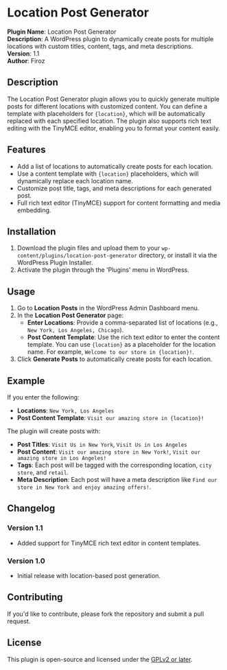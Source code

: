 # Location Post Generator

**Plugin Name**: Location Post Generator  
**Description**: A WordPress plugin to dynamically create posts for multiple locations with custom titles, content, tags, and meta descriptions.  
**Version**: 1.1  
**Author**: Firoz

## Description

The Location Post Generator plugin allows you to quickly generate multiple posts for different locations with customized content. You can define a template with placeholders for `{location}`, which will be automatically replaced with each specified location. The plugin also supports rich text editing with the TinyMCE editor, enabling you to format your content easily.

## Features

- Add a list of locations to automatically create posts for each location.
- Use a content template with `{location}` placeholders, which will dynamically replace each location name.
- Customize post title, tags, and meta descriptions for each generated post.
- Full rich text editor (TinyMCE) support for content formatting and media embedding.

## Installation

1. Download the plugin files and upload them to your `wp-content/plugins/location-post-generator` directory, or install it via the WordPress Plugin Installer.
2. Activate the plugin through the 'Plugins' menu in WordPress.

## Usage

1. Go to **Location Posts** in the WordPress Admin Dashboard menu.
2. In the **Location Post Generator** page:
   - **Enter Locations**: Provide a comma-separated list of locations (e.g., `New York, Los Angeles, Chicago`).
   - **Post Content Template**: Use the rich text editor to enter the content template. You can use `{location}` as a placeholder for the location name. For example, `Welcome to our store in {location}!`.
3. Click **Generate Posts** to automatically create posts for each location.

## Example

If you enter the following:

- **Locations**: `New York, Los Angeles`
- **Post Content Template**: `Visit our amazing store in {location}!`

The plugin will create posts with:
- **Post Titles**: `Visit Us in New York`, `Visit Us in Los Angeles`
- **Post Content**: `Visit our amazing store in New York!`, `Visit our amazing store in Los Angeles!`
- **Tags**: Each post will be tagged with the corresponding location, `city store`, and `retail`.
- **Meta Description**: Each post will have a meta description like `Find our store in New York and enjoy amazing offers!`.

## Changelog

### Version 1.1
- Added support for TinyMCE rich text editor in content templates.

### Version 1.0
- Initial release with location-based post generation.

## Contributing

If you'd like to contribute, please fork the repository and submit a pull request.

## License

This plugin is open-source and licensed under the [GPLv2 or later](https://www.gnu.org/licenses/gpl-2.0.html).
